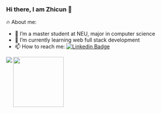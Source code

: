 ### Hi there, I am Zhicun 👋


<!-- **FancleX/FancleX** is a ✨ _special_ ✨ repository because its `README.md` (this file) appears on your GitHub profile. -->

<!-- Here are some ideas to get you started: -->
🔥 About me:
- 🔭 I’m a master student at NEU, major in computer science
- 🌱 I’m currently learning web full stack development
- 📫 How to reach me: [![Linkedin Badge](https://img.shields.io/badge/-ShiweiGe-blue?style=flat-square&logo=Linkedin&logoColor=white)](https://www.linkedin.com/in/zhicun-chen-0b0293203/)

<img align="left" src="https://github-readme-stats.vercel.app/api?username=FancleX&include_all_commits=true&count_private-true&custom_title=FancleX'%20GitHub%20Stats&line_height=30&show_icons=true&hide_border=true&bg_color=0,ffff99,33ccff,9999ff&title_color=efb752&icon_color=efb752&text_color=70bed9"> <img align="" height="137px" src="https://github-readme-stats.vercel.app/api/top-langs/?username=FancleX&hide_title=true&hide_border=true&layout=compact&bg_color=0,ffff99,33ccff,9999ff&theme=graywhite&locale=cn" />

